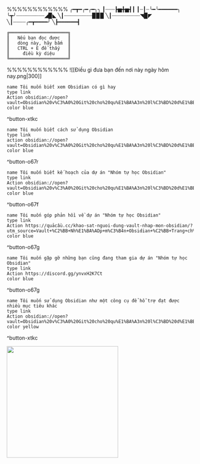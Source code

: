 %%%%%%%%%%%%
╭━┳━╭━╭━╮╮
┃┈┈┈┣▅╋▅┫┃
┃┈┃┈╰━╰━━━━━━╮
╰┳╯┈┈┈┈┈┈┈┈┈◢▉◣
╲┃┈┈┈┈┈┈┈┈┈▉▉▉
╲┃┈┈┈┈┈┈┈┈┈◥▉◤
╲┃┈┈┈┈╭━┳━━━━╯
╲┣━━━━━━┫
```
╔══════════════════════╗
║   Nếu bạn đọc được   ║
║   dòng này, hãy bấm  ║
║   CTRL + E để thấy   ║
║     điều kỳ diệu     ║
╚══════════════════════╝
```
%%%%%%%%%%%%
![[Điều gì đưa bạn đến nơi này ngày hôm nay.png|300]]
```button
name Tôi muốn biết xem Obsidian có gì hay
type link
Action obsidian://open?vault=Obsidian%20v%C3%A0%20Git%20cho%20qu%E1%BA%A3n%20l%C3%BD%20d%E1%BB%B1%20%C3%A1n&file=%F0%9F%96%BC%EF%B8%8F%20Khu%20tr%C6%B0ng%20b%C3%A0y%2F%F0%9F%96%BC%EF%B8%8F%20Khu%20tr%C6%B0ng%20b%C3%A0y
color blue
```
^button-xtkc

```button
name Tôi muốn biết cách sử dụng Obsidian
type link
action obsidian://open?vault=Obsidian%20v%C3%A0%20Git%20cho%20qu%E1%BA%A3n%20l%C3%BD%20d%E1%BB%B1%20%C3%A1n&file=%E2%9A%94%EF%B8%8F%20Nhi%E1%BB%87m%20v%E1%BB%A5%2F%E2%9A%94%EF%B8%8F%20Nhi%E1%BB%87m%20v%E1%BB%A5
color blue
```
^button-o67r

```button
name Tôi muốn biết kế hoạch của dự án "Nhóm tự học Obsidian" 
type link
Action obsidian://open?vault=Obsidian%20v%C3%A0%20Git%20cho%20qu%E1%BA%A3n%20l%C3%BD%20d%E1%BB%B1%20%C3%A1n&file=%F0%9F%93%90%20D%E1%BB%B1%20%C3%A1n%2FT%C3%A0i%20li%E1%BB%87u%2FGi%E1%BB%9Bi%20thi%E1%BB%87u%20v%E1%BB%81%20vault%20%E2%9D%9DObsidian%20v%C3%A0%20Git%20cho%20qu%E1%BA%A3n%20l%C3%BD%20d%E1%BB%B1%20%C3%A1n%E2%9D%9E
color blue
```
^button-o67f

```button
name Tôi muốn góp phản hồi về dự án "Nhóm tự học Obsidian" 
type link
Action https://quảcầu.cc/khao-sat-nguoi-dung-vault-nhap-mon-obsidian/?utm_source=Vault+%C2%BB+Nh%E1%BA%ADp+m%C3%B4n+Obsidian+%C2%BB+Trang+ch%E1%BB%A7&utm_medium=Giai+%C4%91o%E1%BA%A1n+2
color blue
```
^button-o67g

```button
name Tôi muốn gặp gỡ những bạn cũng đang tham gia dự án "Nhóm tự học Obsidian" 
type link
Action https://discord.gg/ynvxH2K7Ct
color blue
```
^button-o67g
```button
name Tôi muốn sử dụng Obsidian như một công cụ để hỗ trợ đạt được nhiều mục tiêu khác
type link
Action obsidian://open?vault=Obsidian%20v%C3%A0%20Git%20cho%20qu%E1%BA%A3n%20l%C3%BD%20d%E1%BB%B1%20%C3%A1n&file=%F0%9F%96%BC%EF%B8%8F%20Khu%20tr%C6%B0ng%20b%C3%A0y%2F%F0%9F%96%BC%EF%B8%8F%20Khu%20tr%C6%B0ng%20b%C3%A0y
color yellow
```
^button-xtkc


<a href="https://opencollective.com/nhom-tu-hoc/donate" target="_blank">
  <img src="https://opencollective.com/webpack/donate/button@2x.png?color=blue" width=300 />
</a>
